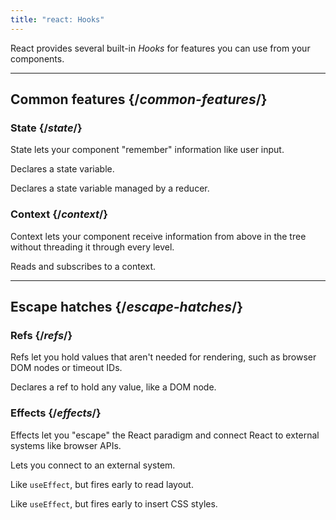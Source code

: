 ```yaml
---
title: "react: Hooks"
---
```


React provides several built-in *Hooks* for features you can use from your components.

<InlineToc />

---

## Common features {/*common-features*/}

### State {/*state*/}

State lets your component "remember" information like user input.

<APIGrid>

<APICard title="useState" path="/apis/react/useState">

Declares a state variable.

</APICard>

<APICard title="useReducer" path="/apis/react/useReducer">

Declares a state variable managed by a reducer.

</APICard>

</APIGrid>

### Context {/*context*/}

Context lets your component receive information from above in the tree without threading it through every level.

<APIGrid>

<APICard title="useContext" path="/apis/react/useContext">

Reads and subscribes to a context.

</APICard>

</APIGrid>

---

## Escape hatches {/*escape-hatches*/}

### Refs {/*refs*/}

Refs let you hold values that aren't needed for rendering, such as browser DOM nodes or timeout IDs.

<APIGrid>

<APICard title="useRef" path="/apis/react/useRef">

Declares a ref to hold any value, like a DOM node.

</APICard>

</APIGrid>


### Effects {/*effects*/}

Effects let you "escape" the React paradigm and connect React to external systems like browser APIs.

<APIGrid>

<APICard title="useEffect" path="/apis/react/useEffect">

Lets you connect to an external system.

</APICard>

<APICard title="useLayoutEffect" path="/apis/react/useLayoutEffect">

Like `useEffect`, but fires early to read layout.

</APICard>

<APICard title="useInsertionEffect" path="/apis/react/useInsertionEffect">

Like `useEffect`, but fires early to insert CSS styles.

</APICard>

</APIGrid>




